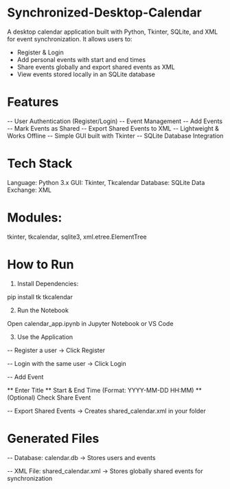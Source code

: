 # Synchronized-Desktop-Calendar
A desktop calendar application built with Python, Tkinter, SQLite, and XML for event synchronization. It allows users to:

- Register & Login
- Add personal events with start and end times
- Share events globally and export shared events as XML
- View events stored locally in an SQLite database

# Features
-- User Authentication (Register/Login)
-- Event Management
-- Add Events
-- Mark Events as Shared
-- Export Shared Events to XML
-- Lightweight & Works Offline
-- Simple GUI built with Tkinter
-- SQLite Database Integration

# Tech Stack

Language: Python 3.x
GUI: Tkinter, Tkcalendar
Database: SQLite
Data Exchange: XML

# Modules:
tkinter, tkcalendar, sqlite3, xml.etree.ElementTree

# How to Run
1. Install Dependencies:

pip install tk tkcalendar

2. Run the Notebook

Open calendar_app.ipynb in Jupyter Notebook or VS Code


3. Use the Application

-- Register a user → Click Register

-- Login with the same user → Click Login

-- Add Event

 ** Enter Title
 ** Start & End Time (Format: YYYY-MM-DD HH:MM)
 ** (Optional) Check Share Event

-- Export Shared Events → Creates shared_calendar.xml in your folder

# Generated Files

-- Database: calendar.db → Stores users and events

-- XML File: shared_calendar.xml → Stores globally shared events for synchronization
